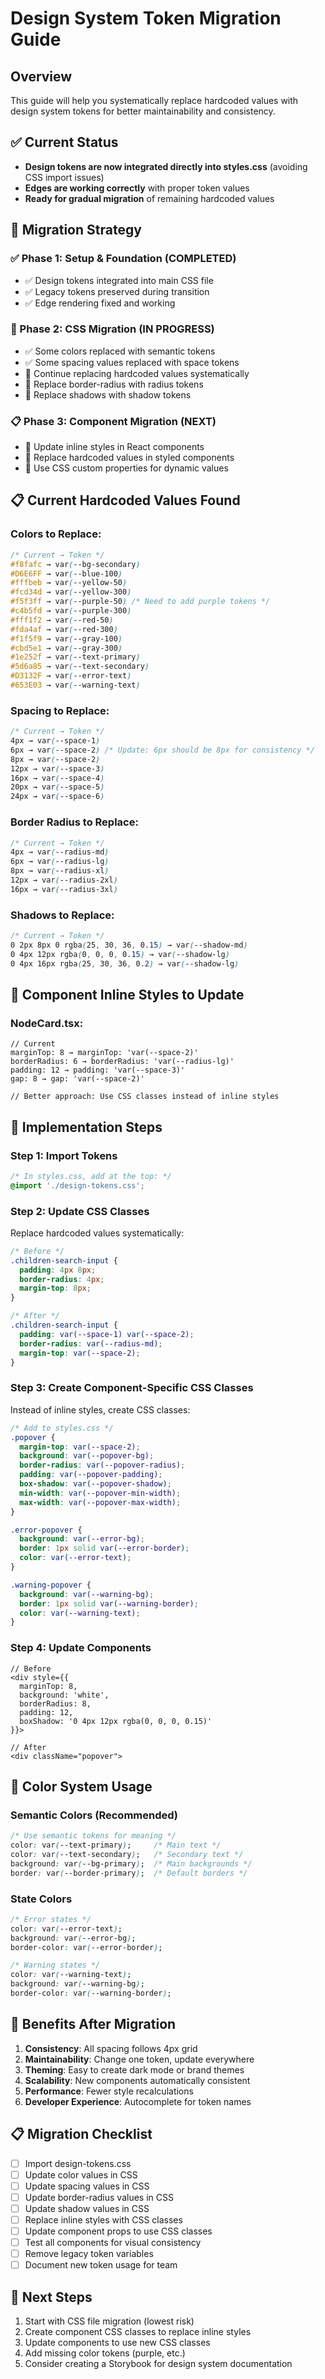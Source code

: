 # Design System Token Migration Guide

## Overview
This guide will help you systematically replace hardcoded values with design system tokens for better maintainability and consistency.

## ✅ Current Status
- **Design tokens are now integrated directly into styles.css** (avoiding CSS import issues)
- **Edges are working correctly** with proper token values
- **Ready for gradual migration** of remaining hardcoded values

## 🎯 Migration Strategy

### ✅ Phase 1: Setup & Foundation (COMPLETED)
- ✅ Design tokens integrated into main CSS file
- ✅ Legacy tokens preserved during transition
- ✅ Edge rendering fixed and working

### 🔄 Phase 2: CSS Migration (IN PROGRESS)
- ✅ Some colors replaced with semantic tokens
- ✅ Some spacing values replaced with space tokens
- 🔄 Continue replacing hardcoded values systematically
- 🔄 Replace border-radius with radius tokens
- 🔄 Replace shadows with shadow tokens

### 📋 Phase 3: Component Migration (NEXT)
- 🔄 Update inline styles in React components
- 🔄 Replace hardcoded values in styled components
- 🔄 Use CSS custom properties for dynamic values

## 📋 Current Hardcoded Values Found

### Colors to Replace:
```css
/* Current → Token */
#f8fafc → var(--bg-secondary)
#D6E6FF → var(--blue-100)
#fffbeb → var(--yellow-50)
#fcd34d → var(--yellow-300)
#f5f3ff → var(--purple-50) /* Need to add purple tokens */
#c4b5fd → var(--purple-300)
#fff1f2 → var(--red-50)
#fda4af → var(--red-300)
#f1f5f9 → var(--gray-100)
#cbd5e1 → var(--gray-300)
#1e252f → var(--text-primary)
#5d6a85 → var(--text-secondary)
#D3132F → var(--error-text)
#653E03 → var(--warning-text)
```

### Spacing to Replace:
```css
/* Current → Token */
4px → var(--space-1)
6px → var(--space-2) /* Update: 6px should be 8px for consistency */
8px → var(--space-2)
12px → var(--space-3)
16px → var(--space-4)
20px → var(--space-5)
24px → var(--space-6)
```

### Border Radius to Replace:
```css
/* Current → Token */
4px → var(--radius-md)
6px → var(--radius-lg)
8px → var(--radius-xl)
12px → var(--radius-2xl)
16px → var(--radius-3xl)
```

### Shadows to Replace:
```css
/* Current → Token */
0 2px 8px 0 rgba(25, 30, 36, 0.15) → var(--shadow-md)
0 4px 12px rgba(0, 0, 0, 0.15) → var(--shadow-lg)
0 4px 16px rgba(25, 30, 36, 0.2) → var(--shadow-lg)
```

## 🔧 Component Inline Styles to Update

### NodeCard.tsx:
```tsx
// Current
marginTop: 8 → marginTop: 'var(--space-2)'
borderRadius: 6 → borderRadius: 'var(--radius-lg)'
padding: 12 → padding: 'var(--space-3)'
gap: 8 → gap: 'var(--space-2)'

// Better approach: Use CSS classes instead of inline styles
```

## 📝 Implementation Steps

### Step 1: Import Tokens
```css
/* In styles.css, add at the top: */
@import './design-tokens.css';
```

### Step 2: Update CSS Classes
Replace hardcoded values systematically:

```css
/* Before */
.children-search-input {
  padding: 4px 8px;
  border-radius: 4px;
  margin-top: 8px;
}

/* After */
.children-search-input {
  padding: var(--space-1) var(--space-2);
  border-radius: var(--radius-md);
  margin-top: var(--space-2);
}
```

### Step 3: Create Component-Specific CSS Classes
Instead of inline styles, create CSS classes:

```css
/* Add to styles.css */
.popover {
  margin-top: var(--space-2);
  background: var(--popover-bg);
  border-radius: var(--popover-radius);
  padding: var(--popover-padding);
  box-shadow: var(--popover-shadow);
  min-width: var(--popover-min-width);
  max-width: var(--popover-max-width);
}

.error-popover {
  background: var(--error-bg);
  border: 1px solid var(--error-border);
  color: var(--error-text);
}

.warning-popover {
  background: var(--warning-bg);
  border: 1px solid var(--warning-border);
  color: var(--warning-text);
}
```

### Step 4: Update Components
```tsx
// Before
<div style={{
  marginTop: 8,
  background: 'white',
  borderRadius: 8,
  padding: 12,
  boxShadow: '0 4px 12px rgba(0, 0, 0, 0.15)'
}}>

// After
<div className="popover">
```

## 🎨 Color System Usage

### Semantic Colors (Recommended)
```css
/* Use semantic tokens for meaning */
color: var(--text-primary);     /* Main text */
color: var(--text-secondary);   /* Secondary text */
background: var(--bg-primary);  /* Main backgrounds */
border: var(--border-primary);  /* Default borders */
```

### State Colors
```css
/* Error states */
color: var(--error-text);
background: var(--error-bg);
border-color: var(--error-border);

/* Warning states */
color: var(--warning-text);
background: var(--warning-bg);
border-color: var(--warning-border);
```

## 🚀 Benefits After Migration

1. **Consistency**: All spacing follows 4px grid
2. **Maintainability**: Change one token, update everywhere
3. **Theming**: Easy to create dark mode or brand themes
4. **Scalability**: New components automatically consistent
5. **Performance**: Fewer style recalculations
6. **Developer Experience**: Autocomplete for token names

## 📋 Migration Checklist

- [ ] Import design-tokens.css
- [ ] Update color values in CSS
- [ ] Update spacing values in CSS
- [ ] Update border-radius values in CSS
- [ ] Update shadow values in CSS
- [ ] Replace inline styles with CSS classes
- [ ] Update component props to use CSS classes
- [ ] Test all components for visual consistency
- [ ] Remove legacy token variables
- [ ] Document new token usage for team

## 🎯 Next Steps

1. Start with CSS file migration (lowest risk)
2. Create component CSS classes to replace inline styles
3. Update components to use new CSS classes
4. Add missing color tokens (purple, etc.)
5. Consider creating a Storybook for design system documentation
